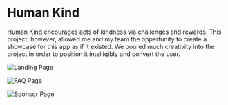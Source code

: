 Human Kind
==================
Human Kind encourages acts of kindness via challenges and rewards. This project, however, allowed me and my team the oppertunity to create a showcase for this app as if it existed. We poured much creativity into the project in order to position it intelligibly and convert the user.  


![Landing Page](http://i.imgur.com/xMhjNfm.png)



![FAQ Page](http://i.imgur.com/JCjn1QL.png)



![Sponsor Page](http://i.imgur.com/VDuLaER.png)

